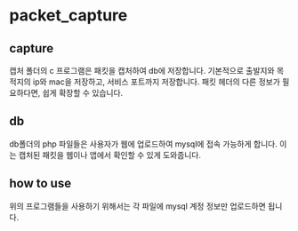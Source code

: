 # packet_capture
## capture
캡처 폴더의 c 프로그램은 패킷을 캡처하여 db에 저장합니다.
기본적으로 출발지와 목적지의 ip와 mac을 저장하고, 서비스 포트까지 저장합니다.
패킷 헤더의 다른 정보가 필요하다면, 쉽게 확장할 수 있습니다.
## db
db폴더의 php 파일들은 사용자가 웹에 업로드하여 mysql에 접속 가능하게 합니다.
이는 캡처된 패킷을 웹이나 앱에서 확인할 수 있게 도와줍니다.

## how to use
위의 프로그램들을 사용하기 위해서는 각 파일에 mysql 계정 정보만 업로드하면 됩니다.
